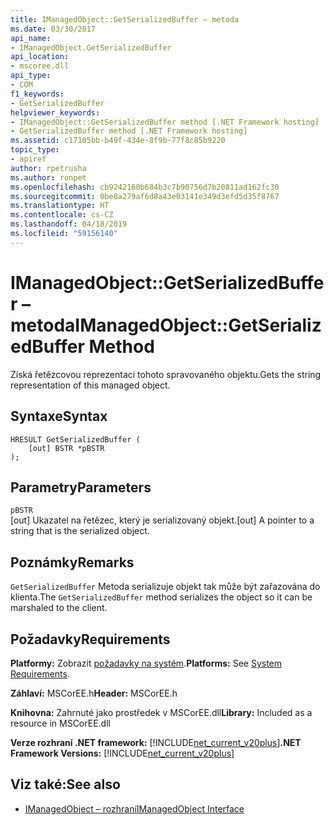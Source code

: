 ```yaml
---
title: IManagedObject::GetSerializedBuffer – metoda
ms.date: 03/30/2017
api_name:
- IManagedObject.GetSerializedBuffer
api_location:
- mscoree.dll
api_type:
- COM
f1_keywords:
- GetSerializedBuffer
helpviewer_keywords:
- IManagedObject::GetSerializedBuffer method [.NET Framework hosting]
- GetSerializedBuffer method [.NET Framework hosting]
ms.assetid: c17105bb-b49f-434e-8f9b-77f8c85b9220
topic_type:
- apiref
author: rpetrusha
ms.author: ronpet
ms.openlocfilehash: cb9242160b684b3c7b90756d7b20811ad162fc30
ms.sourcegitcommit: 0be8a279af6d8a43e03141e349d3efd5d35f8767
ms.translationtype: HT
ms.contentlocale: cs-CZ
ms.lasthandoff: 04/18/2019
ms.locfileid: "59156140"
---
```

# <a name="imanagedobjectgetserializedbuffer-method"></a><span data-ttu-id="36287-102">IManagedObject::GetSerializedBuffer – metoda</span><span class="sxs-lookup"><span data-stu-id="36287-102">IManagedObject::GetSerializedBuffer Method</span></span>
<span data-ttu-id="36287-103">Získá řetězcovou reprezentaci tohoto spravovaného objektu.</span><span class="sxs-lookup"><span data-stu-id="36287-103">Gets the string representation of this managed object.</span></span>  
  
## <a name="syntax"></a><span data-ttu-id="36287-104">Syntaxe</span><span class="sxs-lookup"><span data-stu-id="36287-104">Syntax</span></span>  
  
```  
HRESULT GetSerializedBuffer (  
    [out] BSTR *pBSTR  
);  
```  
  
## <a name="parameters"></a><span data-ttu-id="36287-105">Parametry</span><span class="sxs-lookup"><span data-stu-id="36287-105">Parameters</span></span>  
 `pBSTR`  
 <span data-ttu-id="36287-106">[out] Ukazatel na řetězec, který je serializovaný objekt.</span><span class="sxs-lookup"><span data-stu-id="36287-106">[out] A pointer to a string that is the serialized object.</span></span>  
  
## <a name="remarks"></a><span data-ttu-id="36287-107">Poznámky</span><span class="sxs-lookup"><span data-stu-id="36287-107">Remarks</span></span>  
 <span data-ttu-id="36287-108">`GetSerializedBuffer` Metoda serializuje objekt tak může být zařazována do klienta.</span><span class="sxs-lookup"><span data-stu-id="36287-108">The `GetSerializedBuffer` method serializes the object so it can be marshaled to the client.</span></span>  
  
## <a name="requirements"></a><span data-ttu-id="36287-109">Požadavky</span><span class="sxs-lookup"><span data-stu-id="36287-109">Requirements</span></span>  
 <span data-ttu-id="36287-110">**Platformy:** Zobrazit [požadavky na systém](../../../../docs/framework/get-started/system-requirements.md).</span><span class="sxs-lookup"><span data-stu-id="36287-110">**Platforms:** See [System Requirements](../../../../docs/framework/get-started/system-requirements.md).</span></span>  
  
 <span data-ttu-id="36287-111">**Záhlaví:** MSCorEE.h</span><span class="sxs-lookup"><span data-stu-id="36287-111">**Header:** MSCorEE.h</span></span>  
  
 <span data-ttu-id="36287-112">**Knihovna:** Zahrnuté jako prostředek v MSCorEE.dll</span><span class="sxs-lookup"><span data-stu-id="36287-112">**Library:** Included as a resource in MSCorEE.dll</span></span>  
  
 <span data-ttu-id="36287-113">**Verze rozhraní .NET framework:** [!INCLUDE[net_current_v20plus](../../../../includes/net-current-v20plus-md.md)]</span><span class="sxs-lookup"><span data-stu-id="36287-113">**.NET Framework Versions:** [!INCLUDE[net_current_v20plus](../../../../includes/net-current-v20plus-md.md)]</span></span>  
  
## <a name="see-also"></a><span data-ttu-id="36287-114">Viz také:</span><span class="sxs-lookup"><span data-stu-id="36287-114">See also</span></span>

- [<span data-ttu-id="36287-115">IManagedObject – rozhraní</span><span class="sxs-lookup"><span data-stu-id="36287-115">IManagedObject Interface</span></span>](../../../../docs/framework/unmanaged-api/hosting/imanagedobject-interface.md)
